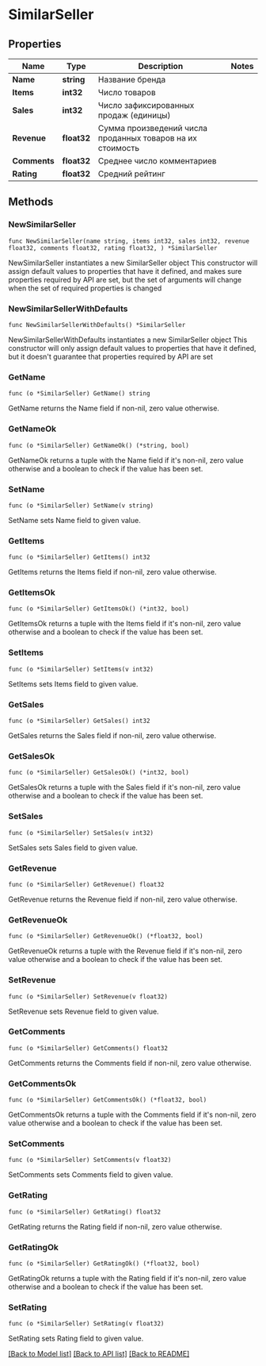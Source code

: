 # SimilarSeller

## Properties

Name | Type | Description | Notes
------------ | ------------- | ------------- | -------------
**Name** | **string** | Название бренда | 
**Items** | **int32** | Число товаров | 
**Sales** | **int32** | Число зафиксированных продаж (единицы) | 
**Revenue** | **float32** | Сумма произведений числа проданных товаров на их стоимость | 
**Comments** | **float32** | Среднее число комментариев | 
**Rating** | **float32** | Средний рейтинг | 

## Methods

### NewSimilarSeller

`func NewSimilarSeller(name string, items int32, sales int32, revenue float32, comments float32, rating float32, ) *SimilarSeller`

NewSimilarSeller instantiates a new SimilarSeller object
This constructor will assign default values to properties that have it defined,
and makes sure properties required by API are set, but the set of arguments
will change when the set of required properties is changed

### NewSimilarSellerWithDefaults

`func NewSimilarSellerWithDefaults() *SimilarSeller`

NewSimilarSellerWithDefaults instantiates a new SimilarSeller object
This constructor will only assign default values to properties that have it defined,
but it doesn't guarantee that properties required by API are set

### GetName

`func (o *SimilarSeller) GetName() string`

GetName returns the Name field if non-nil, zero value otherwise.

### GetNameOk

`func (o *SimilarSeller) GetNameOk() (*string, bool)`

GetNameOk returns a tuple with the Name field if it's non-nil, zero value otherwise
and a boolean to check if the value has been set.

### SetName

`func (o *SimilarSeller) SetName(v string)`

SetName sets Name field to given value.


### GetItems

`func (o *SimilarSeller) GetItems() int32`

GetItems returns the Items field if non-nil, zero value otherwise.

### GetItemsOk

`func (o *SimilarSeller) GetItemsOk() (*int32, bool)`

GetItemsOk returns a tuple with the Items field if it's non-nil, zero value otherwise
and a boolean to check if the value has been set.

### SetItems

`func (o *SimilarSeller) SetItems(v int32)`

SetItems sets Items field to given value.


### GetSales

`func (o *SimilarSeller) GetSales() int32`

GetSales returns the Sales field if non-nil, zero value otherwise.

### GetSalesOk

`func (o *SimilarSeller) GetSalesOk() (*int32, bool)`

GetSalesOk returns a tuple with the Sales field if it's non-nil, zero value otherwise
and a boolean to check if the value has been set.

### SetSales

`func (o *SimilarSeller) SetSales(v int32)`

SetSales sets Sales field to given value.


### GetRevenue

`func (o *SimilarSeller) GetRevenue() float32`

GetRevenue returns the Revenue field if non-nil, zero value otherwise.

### GetRevenueOk

`func (o *SimilarSeller) GetRevenueOk() (*float32, bool)`

GetRevenueOk returns a tuple with the Revenue field if it's non-nil, zero value otherwise
and a boolean to check if the value has been set.

### SetRevenue

`func (o *SimilarSeller) SetRevenue(v float32)`

SetRevenue sets Revenue field to given value.


### GetComments

`func (o *SimilarSeller) GetComments() float32`

GetComments returns the Comments field if non-nil, zero value otherwise.

### GetCommentsOk

`func (o *SimilarSeller) GetCommentsOk() (*float32, bool)`

GetCommentsOk returns a tuple with the Comments field if it's non-nil, zero value otherwise
and a boolean to check if the value has been set.

### SetComments

`func (o *SimilarSeller) SetComments(v float32)`

SetComments sets Comments field to given value.


### GetRating

`func (o *SimilarSeller) GetRating() float32`

GetRating returns the Rating field if non-nil, zero value otherwise.

### GetRatingOk

`func (o *SimilarSeller) GetRatingOk() (*float32, bool)`

GetRatingOk returns a tuple with the Rating field if it's non-nil, zero value otherwise
and a boolean to check if the value has been set.

### SetRating

`func (o *SimilarSeller) SetRating(v float32)`

SetRating sets Rating field to given value.



[[Back to Model list]](../README.md#documentation-for-models) [[Back to API list]](../README.md#documentation-for-api-endpoints) [[Back to README]](../README.md)


